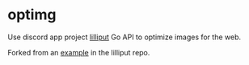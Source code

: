 # optimg

Use discord app project [lilliput](https://github.com/discordapp/lilliput) Go API to optimize images for the web.  

Forked from an [example](https://github.com/discordapp/lilliput/blob/master/examples/main.go) in the lilliput repo.
